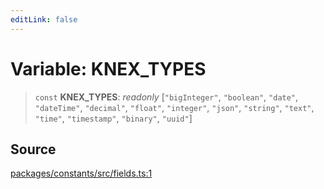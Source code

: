 ```yaml
---
editLink: false
---
```


# Variable: KNEX_TYPES

> `const` **KNEX_TYPES**: _readonly_ [`"bigInteger"`, `"boolean"`, `"date"`, `"dateTime"`, `"decimal"`, `"float"`,
> `"integer"`, `"json"`, `"string"`, `"text"`, `"time"`, `"timestamp"`, `"binary"`, `"uuid"`]

## Source

[packages/constants/src/fields.ts:1](https://github.com/directus/directus/blob/7789a6c53/packages/constants/src/fields.ts#L1)
